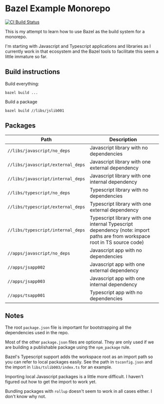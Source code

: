 # Bazel Example Monorepo

[![CI Build Status](https://github.com/igilham/bazel-example/workflows/CI/badge.svg)](https://github.com/igilham/bazel-example/actions)

This is my attempt to learn how to use Bazel as the build system for a monorepo.

I'm starting with Javascript and Typescript applications and libraries as I currently work in that ecosystem and the Bazel tools to facilitate this seem a little immature so far.

## Build instructions

Build everything:

```shell
bazel build ...
```

Build a package

```shell
bazel build //libs/jslib001
```

## Packages

Path              | Description
------------------|---------------
`//libs/javascript/no_deps` | Javascript library with no dependencies
`//libs/javascript/external_deps` | Javascript library with one external dependency
`//libs/javascript/internal_deps` | Javascript library with one internal dependency
`//libs/typescript/no_deps` | Typescript library with no dependencies
`//libs/typescript/external_deps` | Typescript library with one external dependency
`//libs/typescript/internal_deps` | Typescript library with one internal Typescript dependency (note: import paths are from workspace root in TS source code)
`//apps/javascript/no_deps` | Javascript app with no dependencies
`//apps/jsapp002` | Javascript app with one external dependency
`//apps/jsapp003` | Javascript app with one internal dependency
`//apps/tsapp001` | Typescript app with no dependencies

## Notes

The root `package.json` file is important for bootstrapping all the dependencies used in the repo.

Most of the other `package.json` files are optional. They are only used if we are building a publishable package using the `npm_package` rule.

Bazel's Typescript support adds the workspace root as an import path so you can refer to local packages easily. See the path in `tsconfig.json` and the import in `libs/tslib003/index.ts` for an example.

Importing local Javascript packages is a little more difficult. I haven't figured out how to get the import to work yet.

Bundling packages with `rollup` doesn't seem to work in all cases either. I don't know why not.
